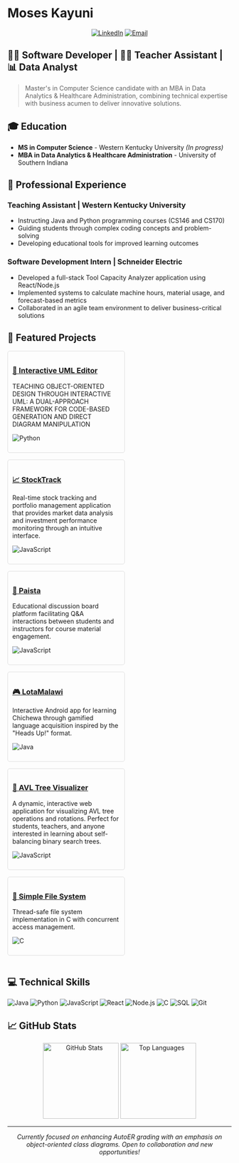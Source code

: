 # Moses Kayuni

<div align="center">
  
[![LinkedIn](https://img.shields.io/badge/LinkedIn-Connect-blue?style=for-the-badge&logo=linkedin)](https://www.linkedin.com/in/moses-kayuni)
[![Email](https://img.shields.io/badge/Email-Contact-red?style=for-the-badge&logo=gmail)](mailto:your-email@example.com)
  
</div>

## 👨‍💻 Software Developer | 👨‍🏫 Teacher Assistant | 📊 Data Analyst

> Master's in Computer Science candidate with an MBA in Data Analytics & Healthcare Administration, combining technical expertise with business acumen to deliver innovative solutions.

## 🎓 Education

- **MS in Computer Science** - Western Kentucky University *(In progress)*
- **MBA in Data Analytics & Healthcare Administration** - University of Southern Indiana

## 💼 Professional Experience

### Teaching Assistant | Western Kentucky University
- Instructing Java and Python programming courses (CS146 and CS170)
- Guiding students through complex coding concepts and problem-solving
- Developing educational tools for improved learning outcomes

### Software Development Intern | Schneider Electric
- Developed a full-stack Tool Capacity Analyzer application using React/Node.js
- Implemented systems to calculate machine hours, material usage, and forecast-based metrics
- Collaborated in an agile team environment to deliver business-critical solutions

## 🚀 Featured Projects

<div style="display: flex; justify-content: space-between; flex-wrap: wrap;">

<div style="width: 48%; margin-bottom: 15px; border: 1px solid #ddd; border-radius: 5px; padding: 10px;">
  <h3><a href="https://github.com/Mkayuni/Thesis">📝 Interactive UML Editor</a></h3>
  <p>TEACHING OBJECT-ORIENTED DESIGN THROUGH INTERACTIVE UML: A DUAL-APPROACH FRAMEWORK FOR CODE-BASED GENERATION AND DIRECT DIAGRAM MANIPULATION</p>
  <p><img src="https://img.shields.io/badge/Python-3776AB?style=flat-square&logo=python&logoColor=white" alt="Python"/></p>
</div>

<div style="width: 48%; margin-bottom: 15px; border: 1px solid #ddd; border-radius: 5px; padding: 10px;">
  <h3><a href="https://github.com/Mkayuni/stockTrack">📈 StockTrack</a></h3>
  <p>Real-time stock tracking and portfolio management application that provides market data analysis and investment performance monitoring through an intuitive interface.</p>
  <p><img src="https://img.shields.io/badge/JavaScript-F7DF1E?style=flat-square&logo=javascript&logoColor=black" alt="JavaScript"/></p>
</div>

<div style="width: 48%; margin-bottom: 15px; border: 1px solid #ddd; border-radius: 5px; padding: 10px;">
  <h3><a href="https://github.com/Lockwood-02/Paista">💬 Paista</a></h3>
  <p>Educational discussion board platform facilitating Q&A interactions between students and instructors for course material engagement.</p>
  <p><img src="https://img.shields.io/badge/JavaScript-F7DF1E?style=flat-square&logo=javascript&logoColor=black" alt="JavaScript"/></p>
</div>

<div style="width: 48%; margin-bottom: 15px; border: 1px solid #ddd; border-radius: 5px; padding: 10px;">
  <h3><a href="https://github.com/Mkayuni/LotoAndroid">🎮 LotaMalawi</a></h3>
  <p>Interactive Android app for learning Chichewa through gamified language acquisition inspired by the "Heads Up!" format.</p>
  <p><img src="https://img.shields.io/badge/Java-ED8B00?style=flat-square&logo=java&logoColor=white" alt="Java"/></p>
</div>

<div style="width: 48%; margin-bottom: 15px; border: 1px solid #ddd; border-radius: 5px; padding: 10px;">
  <h3><a href="https://github.com/Mkayuni/avlTree">🌳 AVL Tree Visualizer</a></h3>
  <p>A dynamic, interactive web application for visualizing AVL tree operations and rotations. Perfect for students, teachers, and anyone interested in learning about self-balancing binary search trees.</p>
  <p><img src="https://img.shields.io/badge/JavaScript-F7DF1E?style=flat-square&logo=javascript&logoColor=black" alt="JavaScript"/></p>
</div>

<div style="width: 48%; margin-bottom: 15px; border: 1px solid #ddd; border-radius: 5px; padding: 10px;">
  <h3><a href="https://github.com/Mkayuni/Simple-File-System">💾 Simple File System</a></h3>
  <p>Thread-safe file system implementation in C with concurrent access management.</p>
  <p><img src="https://img.shields.io/badge/C-00599C?style=flat-square&logo=c&logoColor=white" alt="C"/></p>
</div>

</div>

## 💻 Technical Skills

![Java](https://img.shields.io/badge/-Java-ED8B00?style=for-the-badge&logo=java&logoColor=white)
![Python](https://img.shields.io/badge/-Python-3776AB?style=for-the-badge&logo=python&logoColor=white)
![JavaScript](https://img.shields.io/badge/-JavaScript-F7DF1E?style=for-the-badge&logo=javascript&logoColor=black)
![React](https://img.shields.io/badge/-React-61DAFB?style=for-the-badge&logo=react&logoColor=black)
![Node.js](https://img.shields.io/badge/-Node.js-339933?style=for-the-badge&logo=node.js&logoColor=white)
![C](https://img.shields.io/badge/-C-00599C?style=for-the-badge&logo=c&logoColor=white)
![SQL](https://img.shields.io/badge/-SQL-4479A1?style=for-the-badge&logo=mysql&logoColor=white)
![Git](https://img.shields.io/badge/-Git-F05032?style=for-the-badge&logo=git&logoColor=white)

## 📈 GitHub Stats

<div align="center">
  <img src="https://github-readme-stats.vercel.app/api?username=Mkayuni&show_icons=true&theme=react&hide_border=true" alt="GitHub Stats" height="170"/>
  <img src="https://github-readme-stats.vercel.app/api/top-langs/?username=Mkayuni&layout=compact&theme=react&hide_border=true" alt="Top Languages" height="170"/>
</div>

---

<div align="center">
  <i>Currently focused on enhancing AutoER grading with an emphasis on object-oriented class diagrams. Open to collaboration and new opportunities!</i>
</div>
